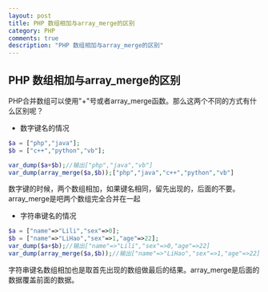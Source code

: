 ```yaml
---
layout: post
title: PHP 数组相加与array_merge的区别
category: PHP
comments: true
description: "PHP 数组相加与array_merge的区别"
---
```


## PHP 数组相加与array_merge的区别
PHP合并数组可以使用"+"号或者array_merge函数。那么这两个不同的方式有什么区别呢？

*   数字键名的情况
```php
$a = ["php","java"];
$b = ["c++","python","vb"];

var_dump($a+$b);//输出["php","java","vb"]
var_dump(array_merge($a,$b));["php","java","c++","python","vb"]
```
数字键的时候，两个数组相加，如果键名相同，留先出现的，后面的不要。array_merge是吧两个数组完全合并在一起

*   字符串键名的情况
```php
$a = ["name"=>"Lili","sex"=>0];
$b = ["name"=>"LiHao","sex"=>1,"age"=>22];
var_dump($a+$b);//输出["name"=>"Lili","sex"=>0,"age"=>22]
var_dump(array_merge($a,$b));//输出["name"=>"LiHao","sex"=>1,"age"=>22];
```
字符串键名数组相加也是取首先出现的数组做最后的结果。array_merge是后面的数据覆盖前面的数据。
